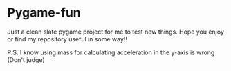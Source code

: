 # Pygame-fun
Just a clean slate pygame project for me to test new things.
Hope you enjoy or find my repository useful in some way!!


P.S.
I know using mass for calculating acceleration in the y-axis is wrong (Don't judge)
